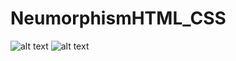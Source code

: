 # NeumorphismHTML_CSS

![alt text](https://github.com/aviaryan77/NeumorphismHTML_CSS/blob/main/Neumorphism_light.jpg?raw=true)
![alt text](https://github.com/aviaryan77/NeumorphismHTML_CSS/blob/main/Neumorphism_dark.jpg?raw=true)
